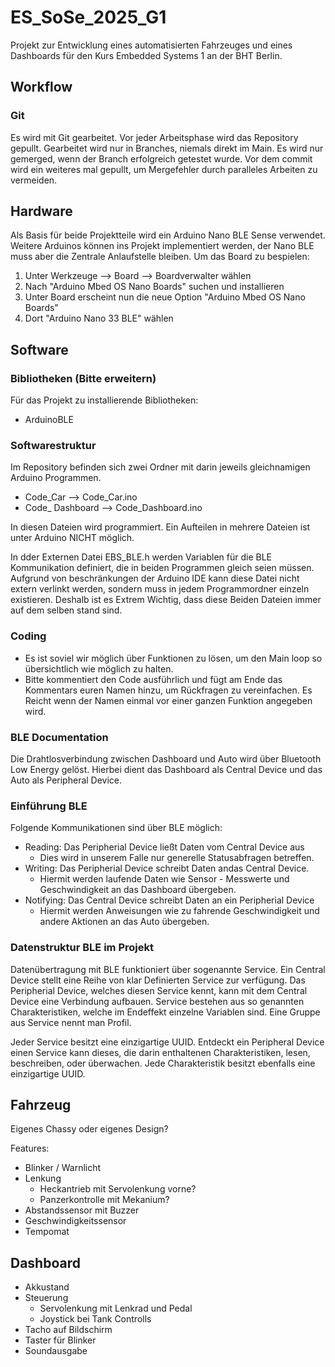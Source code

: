 # ES_SoSe_2025_G1
 Projekt zur Entwicklung eines automatisierten Fahrzeuges und eines Dashboards für den Kurs Embedded Systems 1 an der BHT Berlin.

## Workflow

### Git

Es wird mit Git gearbeitet. 
Vor jeder Arbeitsphase wird das Repository gepullt.
Gearbeitet wird nur in Branches, niemals direkt im Main. Es wird nur gemerged, wenn der Branch erfolgreich getestet wurde.
Vor dem commit wird ein weiteres mal gepullt, um Mergefehler durch paralleles Arbeiten zu vermeiden.


## Hardware

Als Basis für beide Projektteile wird ein Arduino Nano BLE Sense verwendet.
Weitere Arduinos können ins Projekt implementiert werden, der Nano BLE muss aber die Zentrale Anlaufstelle bleiben.
Um das Board zu bespielen:
 1. Unter Werkzeuge --> Board --> Boardverwalter wählen
 2. Nach "Arduino Mbed OS Nano Boards" suchen und installieren
 3. Unter Board erscheint nun die neue Option "Arduino Mbed OS Nano Boards"
 4. Dort "Arduino Nano 33 BLE" wählen

## Software

### Bibliotheken (Bitte erweitern)

Für das Projekt zu installierende Bibliotheken:
- ArduinoBLE

### Softwarestruktur

Im Repository befinden sich zwei Ordner mit darin jeweils gleichnamigen Arduino Programmen.
- Code_Car	  --> Code_Car.ino
- Code_ Dashboard --> Code_Dashboard.ino

In diesen Dateien wird programmiert. Ein Aufteilen in mehrere Dateien ist unter Arduino NICHT möglich.

In dder Externen Datei EBS_BLE.h werden Variablen für die BLE Kommunikation definiert, die in beiden Programmen gleich seien müssen. Aufgrund von beschränkungen der Arduino IDE kann diese Datei nicht extern verlinkt werden, sondern muss in jedem Programmordner einzeln existieren. Deshalb ist es Extrem Wichtig, dass diese Beiden Dateien immer auf dem selben stand sind.

### Coding

- Es ist soviel wir möglich über Funktionen zu lösen, um den Main loop so übersichtlich wie möglich zu halten.
- Bitte kommentiert den Code ausführlich und fügt am Ende das Kommentars euren Namen hinzu, um Rückfragen zu vereinfachen. Es Reicht wenn der Namen einmal vor einer ganzen Funktion angegeben wird.

### BLE Documentation

Die Drahtlosverbindung zwischen Dashboard und Auto wird über Bluetooth Low Energy gelöst. 
Hierbei dient das Dashboard als Central Device und das Auto als Peripheral Device.

### Einführung BLE

Folgende Kommunikationen sind über BLE möglich:

- Reading: Das Peripherial Device ließt Daten vom Central Device aus
	- Dies wird in unserem Falle nur generelle Statusabfragen betreffen.
- Writing: Das Peripherial Device schreibt Daten andas Central Device.
	- Hiermit werden laufende Daten wie Sensor - Messwerte und Geschwindigkeit an das Dashboard übergeben.
- Notifying: Das Central Device schreibt Daten an ein Peripherial Device
	- Hiermit werden Anweisungen wie zu fahrende Geschwindigkeit und andere Aktionen an das Auto übergeben.

### Datenstruktur BLE im Projekt

Datenübertragung mit BLE funktioniert über sogenannte Service.
Ein Central Device stellt eine Reihe von klar Definierten Service zur verfügung. 
Das Peripherial Device, welches diesen Service kennt, kann mit dem Central Device eine Verbindung aufbauen.
Service bestehen aus so genannten Charakteristiken, welche im Endeffekt einzelne Variablen sind.
Eine Gruppe aus Service nennt man Profil.

Jeder Service besitzt eine einzigartige UUID. Entdeckt ein Peripheral Device einen Service kann dieses, die darin enthaltenen Charakteristiken, lesen, beschreiben, oder überwachen.
Jede Charakteristik besitzt ebenfalls eine einzigartige UUID.




## Fahrzeug

Eigenes Chassy oder eigenes Design?

Features:
- Blinker / Warnlicht
- Lenkung
	- Heckantrieb mit Servolenkung vorne?
	- Panzerkontrolle mit Mekanium?
- Abstandssensor mit Buzzer
- Geschwindigkeitssensor
- Tempomat

## Dashboard

- Akkustand
- Steuerung
	- Servolenkung mit Lenkrad und Pedal
	- Joystick bei Tank Controlls
- Tacho auf Bildschirm
- Taster für Blinker
- Soundausgabe 